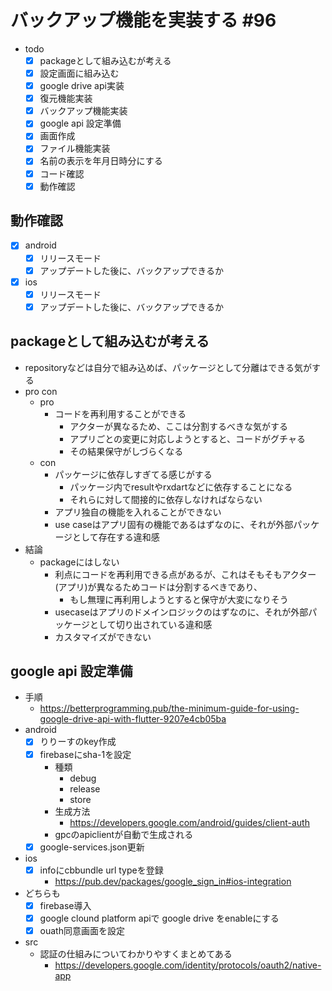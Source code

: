 # バックアップ機能を実装する #96

- todo  
  - [x] packageとして組み込むが考える
  - [x] 設定画面に組み込む
  - [x] google drive api実装
  - [x] 復元機能実装
  - [x] バックアップ機能実装
  - [x] google api 設定準備
  - [x] 画面作成
  - [x] ファイル機能実装
  - [x] 名前の表示を年月日時分にする
  - [x] コード確認
  - [x] 動作確認

## 動作確認

- [x] android
  - [x] リリースモード
  - [x] アップデートした後に、バックアップできるか
- [x] ios
  - [x] リリースモード
  - [x] アップデートした後に、バックアップできるか

## packageとして組み込むが考える

- repositoryなどは自分で組み込めば、パッケージとして分離はできる気がする
- pro con
  - pro
    - コードを再利用することができる
      - アクターが異なるため、ここは分割するべきな気がする
      - アプリごとの変更に対応しようとすると、コードがグチャる
      - その結果保守がしづらくなる
  - con
    - パッケージに依存しすぎてる感じがする
      - パッケージ内でresultやrxdartなどに依存することになる
      - それらに対して間接的に依存しなければならない
    - アプリ独自の機能を入れることができない
    - use caseはアプリ固有の機能であるはずなのに、それが外部パッケージとして存在する違和感
- 結論
  - packageにはしない
    - 利点にコードを再利用できる点があるが、これはそもそもアクター(アプリ)が異なるためコードは分割するべきであり、
      - もし無理に再利用しようとすると保守が大変になりそう
    - usecaseはアプリのドメインロジックのはずなのに、それが外部パッケージとして切り出されている違和感
    - カスタマイズができない

## google api 設定準備

- 手順
  - <https://betterprogramming.pub/the-minimum-guide-for-using-google-drive-api-with-flutter-9207e4cb05ba>
- android
  - [x] りりーすのkey作成
  - [x] firebaseにsha-1を設定
    - 種類
      - debug
      - release
      - store
    - 生成方法
      - <https://developers.google.com/android/guides/client-auth>
    - gpcのapiclientが自動で生成される
  - [x] google-services.json更新
- ios
  - [x] infoにcbbundle url typeを登録
    - <https://pub.dev/packages/google_sign_in#ios-integration>
- どちらも
  - [x] firebase導入
  - [x] google clound platform apiで google drive をenableにする
  - [x] ouath同意画面を設定
- src
  - 認証の仕組みについてわかりやすくまとめてある
    - <https://developers.google.com/identity/protocols/oauth2/native-app>
